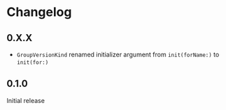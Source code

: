 # Changelog

## 0.X.X

- `GroupVersionKind` renamed initializer argument from `init(forName:)` to `init(for:)`

## 0.1.0

Initial release
